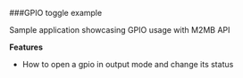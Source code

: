 
###GPIO toggle example 

Sample application showcasing GPIO usage with M2MB API


**Features**


- How to open a gpio in output mode and change its status


